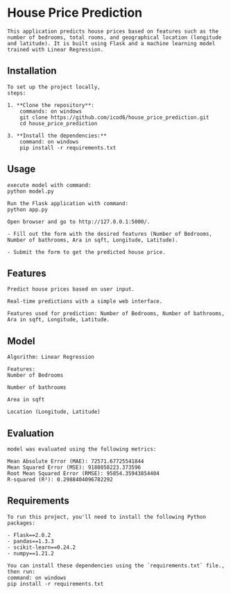 # House Price Prediction

    This application predicts house prices based on features such as the number of bedrooms, total rooms, and geographical location (longitude and latitude). It is built using Flask and a machine learning model trained with Linear Regression.

## Installation

    To set up the project locally, 
    steps:

    1. **Clone the repository**:
        commands: on windows
        git clone https://github.com/icod6/house_price_prediction.git
        cd house_price_prediction

    3. **Install the dependencies:**
        command: on windows
        pip install -r requirements.txt


## Usage
    execute model with command:
    python model.py
    
    Run the Flask application with command: 
    python app.py

    Open browser and go to http://127.0.0.1:5000/.

    - Fill out the form with the desired features (Number of Bedrooms, Number of bathrooms, Ara in sqft, Longitude, Latitude).

    - Submit the form to get the predicted house price.


## Features

    Predict house prices based on user input.

    Real-time predictions with a simple web interface.

    Features used for prediction: Number of Bedrooms, Number of bathrooms, Ara in sqft, Longitude, Latitude.


## Model

    Algorithm: Linear Regression

    Features:
    Number of Bedrooms

    Number of bathrooms

    Area in sqft

    Location (Longitude, Latitude)



## Evaluation
    model was evaluated using the following metrics:

    Mean Absolute Error (MAE): 72571.67725541844
    Mean Squared Error (MSE): 9188058223.373596      
    Root Mean Squared Error (RMSE): 95854.35943854404
    R-squared (R²): 0.2988404096782292 


## Requirements

    To run this project, you'll need to install the following Python packages:

    - Flask==2.0.2
    - pandas==1.3.3
    - scikit-learn==0.24.2
    - numpy==1.21.2

    You can install these dependencies using the `requirements.txt` file., then run:
    command: on windows
    pip install -r requirements.txt


